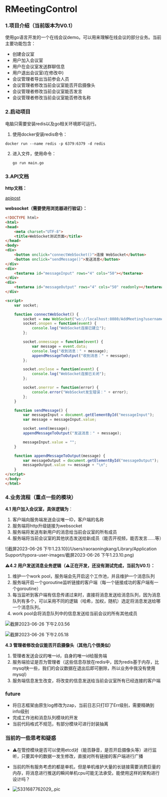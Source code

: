 # RMeetingControl
### 1.项目介绍（当前版本为V0.1）

使用go语言开发的一个在线会议demo。可以用来理解在线会议的部分业务。当前主要功能包含：

- 创建会议室
- 用户加入会议室
- 用户在会议室发送群聊信息
- 用户退出会议室(在修改中)
- 会议管理者导出当前参会人员
- 会议管理者修改当前会议室能否开启摄像头
- 会议管理者修改当前会议室能否发言
- 会议管理者修改当前会议室能否修改名称



### 2.启动项目

电脑只需要安装redis以及go相关环境即可运行。

1. 使用docker安装redis命令：

````shell
docker run --name redis -p 6379:6379 -d redis
````

2. 进入文件，使用命令：

   ````shell
   go run main.go
   ````

   

### 3.API文档

**http文档：**

[apipost](https://console-docs.apipost.cn/preview/dad7e1a7278b281e/2a34280aaed22dac)

**websocket（需要使用浏览器进行验证）：**

````html
<!DOCTYPE html>
<html>
<head>
    <meta charset="UTF-8">
    <title>WebSocket测试页面</title>
</head>
<body>
<div>
    <button onclick="connectWebSocket()">连接 WebSocket</button>
    <button onclick="sendMessage()">发送消息</button>
</div>
<div>
    <textarea id="messageInput" rows="4" cols="50"></textarea>
</div>
<div>
    <textarea id="messageOutput" rows="4" cols="50" readonly></textarea>
</div>

<script>
    var socket;

    function connectWebSocket() {
        socket = new WebSocket("ws://localhost:8080/AddMeeting?username=a&meetingUid=7b49770e-c8fb-4750-8518-7b8e742bf5bf");
        socket.onopen = function(event) {
            console.log("WebSocket连接已建立");
        };

        socket.onmessage = function(event) {
            var message = event.data;
            console.log("收到消息：" + message);
            appendMessageToOutput("收到消息：" + message);
        };

        socket.onclose = function(event) {
            console.log("WebSocket连接已关闭");
        };

        socket.onerror = function(error) {
            console.error("WebSocket发生错误：" + error);
        };
    }

    function sendMessage() {
        var messageInput = document.getElementById("messageInput");
        var message = messageInput.value;

        socket.send(message);
        appendMessageToOutput("发送消息：" + message);

        messageInput.value = "";
    }

    function appendMessageToOutput(message) {
        var messageOutput = document.getElementById("messageOutput");
        messageOutput.value += message + "\n";
    }
</script>
</body>
</html>

````



### 4.业务流程（重点一些的模块）



**4.1 用户加入会议室，具体逻辑为**：

1. 客户端向服务端发送会议唯一ID，客户端的名称
2. 服务端将http升级链接为websocket
3. 服务端将发送有新用户的消息给当前会议室的所有成员
4. 服务端将当前会议室的其他状态发送给新成员（能否开视频，能否发言……等）

![截屏2023-06-26 下午1.23.10](/Users/raoraoningkang/Library/Application Support/typora-user-images/截屏2023-06-26 下午1.23.10.png)



⚠️**4.2 用户发送消息业务逻辑（⚠️正在开发，还没有测试完成，当前为V0.1）：**

1. 维护一个work pool，服务端会先开启这个工作池，并且维护一个消息队列
2. 服务端开启一个goroutine监听链接的客户端（每一个链接成功的客户端有一个goroutine）
3. 每当监听到客户端有信息传递过来时，直接将消息发送给消息队列，因为消息队列有多个，可以采用不同的逻辑（哈希，加权，随机）选定将消息发送给哪一个消息队列。
4. work pool会将消息队列中的信息发送给当前会议的所有其他成员



![截屏2023-06-26 下午2.03.56](https://p.ipic.vip/33ttu6.png)





![截屏2023-06-26 下午2.05.18](https://p.ipic.vip/8hivi4.png)



**4.3 管理者修改会议能否开启摄像头（其他几个很类似）**

1. 管理者发送会议的唯一id，自身的唯一id给服务端
2. 服务端验证是否为管理者（这些信息存放在redis中，因为redis基于内存，比mysql快一些，我们的会议数据在退出后即可删除，所以业务中我没有使用mysql）
3. 服务端信息发生改变，将改变的信息发送给当前会议室所有已经连接的客户端



### future

- 将日志框架由原生log修改为zap，当前日志只打印了Err级别，需要精确到info级别
- 完成工作池和消息队列模块的开发
- 当前代码格式不规范，有部分模块可进行封装抽离



### 当前的一些思考和疑惑

- ⚠️在管控模块是否可以使用etcd对（能否静音，是否开启摄像头等）进行监听，只要其中的数据一发生修改，直接对所有链接的客户端进行广播

- 当前的所有服务考虑的都是单机，但是单机维护大量的长链接需要消费巨量的内存，将消息进行推送的瞬间单机cpu可能无法承受。能使用这样的架构进行设计吗？
- ![5331687762029_.pic](https://p.ipic.vip/wmovv2.jpg)

